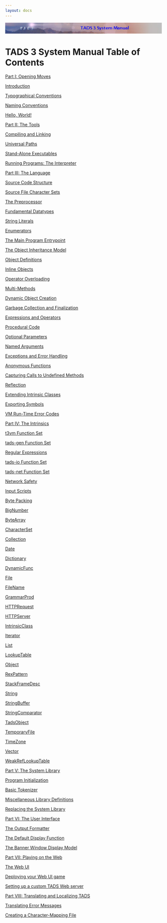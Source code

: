 ```yaml
---
layout: docs
---
```

<div class="topbar">

<img src="topbar.jpg" data-border="0" />

</div>

<div class="main">

  
  

# TADS 3 System Manual Table of Contents

  
  

<div class="toc1">

<a href="begin.html" class="toc">Part I: Opening Moves</a>

</div>

<div class="toc2">

<a href="intro.html" class="toc">Introduction</a>

</div>

<div class="toc2">

<a href="syntax.html" class="toc">Typographical Conventions</a>

</div>

<div class="toc2">

<a href="naming.html" class="toc">Naming Conventions</a>

</div>

<div class="toc2">

<a href="hello.html" class="toc">Hello, World!</a>

</div>

<div class="toc1">

<a href="tools.html" class="toc">Part II: The Tools</a>

</div>

<div class="toc2">

<a href="build.html" class="toc">Compiling and Linking</a>

</div>

<div class="toc2">

<a href="univpath.html" class="toc">Universal Paths</a>

</div>

<div class="toc2">

<a href="aloneexe.html" class="toc">Stand-Alone Executables</a>

</div>

<div class="toc2">

<a href="terp.html" class="toc">Running Programs: The Interpreter</a>

</div>

<div class="toc1">

<a href="langsec.html" class="toc">Part III: The Language</a>

</div>

<div class="toc2">

<a href="progstru.html" class="toc">Source Code Structure</a>

</div>

<div class="toc2">

<a href="charmap.html" class="toc">Source File Character Sets</a>

</div>

<div class="toc2">

<a href="preproc.html" class="toc">The Preprocessor</a>

</div>

<div class="toc2">

<a href="types.html" class="toc">Fundamental Datatypes</a>

</div>

<div class="toc2">

<a href="strlit.html" class="toc">String Literals</a>

</div>

<div class="toc2">

<a href="enum.html" class="toc">Enumerators</a>

</div>

<div class="toc2">

<a href="startup.html" class="toc">The Main Program Entrypoint</a>

</div>

<div class="toc2">

<a href="inherit.html" class="toc">The Object Inheritance Model</a>

</div>

<div class="toc2">

<a href="objdef.html" class="toc">Object Definitions</a>

</div>

<div class="toc2">

<a href="inlineobj.html" class="toc">Inline Objects</a>

</div>

<div class="toc2">

<a href="opoverload.html" class="toc">Operator Overloading</a>

</div>

<div class="toc2">

<a href="multmeth.html" class="toc">Multi-Methods</a>

</div>

<div class="toc2">

<a href="dynobj.html" class="toc">Dynamic Object Creation</a>

</div>

<div class="toc2">

<a href="gc.html" class="toc">Garbage Collection and Finalization</a>

</div>

<div class="toc2">

<a href="expr.html" class="toc">Expressions and Operators</a>

</div>

<div class="toc2">

<a href="proccode.html" class="toc">Procedural Code</a>

</div>

<div class="toc2">

<a href="optparams.html" class="toc">Optional Parameters</a>

</div>

<div class="toc2">

<a href="namedargs.html" class="toc">Named Arguments</a>

</div>

<div class="toc2">

<a href="except.html" class="toc">Exceptions and Error Handling</a>

</div>

<div class="toc2">

<a href="anonfn.html" class="toc">Anonymous Functions</a>

</div>

<div class="toc2">

<a href="undef.html" class="toc">Capturing Calls to Undefined Methods</a>

</div>

<div class="toc2">

<a href="reflect.html" class="toc">Reflection</a>

</div>

<div class="toc2">

<a href="icext.html" class="toc">Extending Intrinsic Classes</a>

</div>

<div class="toc2">

<a href="export.html" class="toc">Exporting Symbols</a>

</div>

<div class="toc2">

<a href="errmsg.html" class="toc">VM Run-Time Error Codes</a>

</div>

<div class="toc1">

<a href="builtins.html" class="toc">Part IV: The Intrinsics</a>

</div>

<div class="toc2">

<a href="t3vm.html" class="toc">t3vm Function Set</a>

</div>

<div class="toc2">

<a href="tadsgen.html" class="toc">tads-gen Function Set</a>

</div>

<div class="toc2">

<a href="regex.html" class="toc">Regular Expressions</a>

</div>

<div class="toc2">

<a href="tadsio.html" class="toc">tads-io Function Set</a>

</div>

<div class="toc2">

<a href="tadsnet.html" class="toc">tads-net Function Set</a>

</div>

<div class="toc2">

<a href="netsec.html" class="toc">Network Safety</a>

</div>

<div class="toc2">

<a href="scripts.html" class="toc">Input Scripts</a>

</div>

<div class="toc2">

<a href="pack.html" class="toc">Byte Packing</a>

</div>

<div class="toc2">

<a href="bignum.html" class="toc">BigNumber</a>

</div>

<div class="toc2">

<a href="bytearr.html" class="toc">ByteArray</a>

</div>

<div class="toc2">

<a href="charset.html" class="toc">CharacterSet</a>

</div>

<div class="toc2">

<a href="collect.html" class="toc">Collection</a>

</div>

<div class="toc2">

<a href="date.html" class="toc">Date</a>

</div>

<div class="toc2">

<a href="dict.html" class="toc">Dictionary</a>

</div>

<div class="toc2">

<a href="dynfunc.html" class="toc">DynamicFunc</a>

</div>

<div class="toc2">

<a href="file.html" class="toc">File</a>

</div>

<div class="toc2">

<a href="filename.html" class="toc">FileName</a>

</div>

<div class="toc2">

<a href="gramprod.html" class="toc">GrammarProd</a>

</div>

<div class="toc2">

<a href="httpreq.html" class="toc">HTTPRequest</a>

</div>

<div class="toc2">

<a href="httpsrv.html" class="toc">HTTPServer</a>

</div>

<div class="toc2">

<a href="icic.html" class="toc">IntrinsicClass</a>

</div>

<div class="toc2">

<a href="iter.html" class="toc">Iterator</a>

</div>

<div class="toc2">

<a href="list.html" class="toc">List</a>

</div>

<div class="toc2">

<a href="lookup.html" class="toc">LookupTable</a>

</div>

<div class="toc2">

<a href="objic.html" class="toc">Object</a>

</div>

<div class="toc2">

<a href="rexpat.html" class="toc">RexPattern</a>

</div>

<div class="toc2">

<a href="framedesc.html" class="toc">StackFrameDesc</a>

</div>

<div class="toc2">

<a href="string.html" class="toc">String</a>

</div>

<div class="toc2">

<a href="strbuf.html" class="toc">StringBuffer</a>

</div>

<div class="toc2">

<a href="strcomp.html" class="toc">StringComparator</a>

</div>

<div class="toc2">

<a href="tadsobj.html" class="toc">TadsObject</a>

</div>

<div class="toc2">

<a href="tempfile.html" class="toc">TemporaryFile</a>

</div>

<div class="toc2">

<a href="timezone.html" class="toc">TimeZone</a>

</div>

<div class="toc2">

<a href="vector.html" class="toc">Vector</a>

</div>

<div class="toc2">

<a href="wlookup.html" class="toc">WeakRefLookupTable</a>

</div>

<div class="toc1">

<a href="lib.html" class="toc">Part V: The System Library</a>

</div>

<div class="toc2">

<a href="init.html" class="toc">Program Initialization</a>

</div>

<div class="toc2">

<a href="tok.html" class="toc">Basic Tokenizer</a>

</div>

<div class="toc2">

<a href="libmisc.html" class="toc">Miscellaneous Library Definitions</a>

</div>

<div class="toc2">

<a href="nodef.html" class="toc">Replacing the System Library</a>

</div>

<div class="toc1">

<a href="ui.html" class="toc">Part VI: The User Interface</a>

</div>

<div class="toc2">

<a href="fmt.html" class="toc">The Output Formatter</a>

</div>

<div class="toc2">

<a href="dispfn.html" class="toc">The Default Display Function</a>

</div>

<div class="toc2">

<a href="banners.html" class="toc">The Banner Window Display Model</a>

</div>

<div class="toc1">

<a href="web.html" class="toc">Part VII: Playing on the Web</a>

</div>

<div class="toc2">

<a href="webui.html" class="toc">The Web UI</a>

</div>

<div class="toc2">

<a href="webdeploy.html" class="toc">Deploying your Web UI game</a>

</div>

<div class="toc2">

<a href="webhost.html" class="toc">Setting up a custom TADS Web
server</a>

</div>

<div class="toc1">

<a href="local.html" class="toc">Part VIII: Translating and Localizing
TADS</a>

</div>

<div class="toc2">

<a href="errtrans.html" class="toc">Translating Error Messages</a>

</div>

<div class="toc2">

<a href="cmap.html" class="toc">Creating a Character-Mapping File</a>

</div>

</div>
